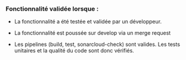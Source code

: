 ### Fonctionnalité validée lorsque :

- La fonctionnalité a été testée et validée par un développeur.

- La fonctionnalité est poussée sur develop via un merge request

- Les pipelines (build, test, sonarcloud-check) sont valides. Les tests unitaires et la qualité du code sont donc vérifiés.